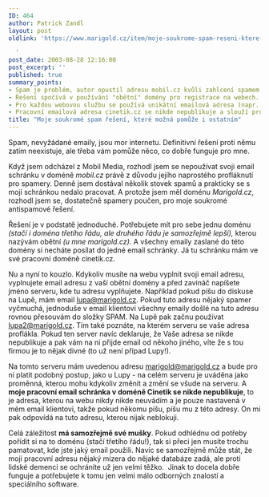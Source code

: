 ```yaml
---
ID: 464
author: Patrick Zandl
layout: post
oldlink: 'https://www.marigold.cz/item/moje-soukrome-spam-reseni-ktere-mozna-pomuze-i-ostatnim

  '
post_date: 2003-08-28 12:16:00
post_excerpt: ''
published: true
summary_points:
- Spam je problém, autor opustil adresu mobil.cz kvůli zahlcení spamem.
- Řešení spočívá v používání "obětní" domény pro registrace na webech.
- Pro každou webovou službu se používá unikátní emailová adresa (napr. lupa@marigold.cz).
- Pracovní emailová adresa cinetik.cz se nikde nepublikuje a slouží pro komunikaci.
title: "Moje soukromé spam řešení, které možná pomůže i ostatním"
---
```


<p>
Spam, nevyžádané emaily, jsou mor internetu. Definitivní řešení proti němu zatím neexistuje, ale třeba vám pomůže něco, co dobře funguje pro mne. </p>

<p>
Když jsem odcházel z Mobil Media, rozhodl jsem se nepoužívat svoji email schránku v doméně <EM>mobil.cz</EM> právě z důvodu jejího naprostého profláknutí pro spamery. Denně jsem dostával několik stovek spamů a prakticky se s mojí schránkou nedalo pracovat. A protože jsem měl doménu <EM>Marigold.cz</EM>, rozhodl jsem se, dostatečně spamery poučen, pro moje soukromé antispamové řešení. </p>

<p>
Řešení je v podstatě jednoduché. Potřebujete mít pro sebe jednu doménu <EM>(stačí i doména třetího řádu, ale druhého řádu je samozřejmě lepší),</EM> kterou nazývám obětní <EM>(u mne marigold.cz).</EM> A všechny emaily zaslané do této domény si necháte posílat do jedné email schránky. Já tu schránku mám ve své pracovní doméně cinetik.cz. </p>

<p>
Nu a nyní to kouzlo. Kdykoliv musíte na webu vyplnit svoji email adresu, vyplnujete email adresu z vaší obětní domény a před zavináč napíšete jméno serveru, kde tu adresu vyplňujete. Například pokud píšu do diskuse na Lupě, mám email <A href="mailto:lupa@marigold.cz">lupa@marigold.cz</A>. Pokud tuto adresu nějaký spamer vyčmuchá, jednoduše v email klientovi všechny emaily došlé na tuto adresu rovnou přesouvám do složky SPAM. Na Lupě pak začnu používat <A href="mailto:lupa2@marigold.cz">lupa2@marigold.cz</A>. Tím také poznáte, na kterém serveru se vaše adresa proflákla. Pokud ten server navíc deklaruje, že Vaše adresa se nikde nepublikuje a pak vám na ni přijde email od někoho jiného, víte že s tou firmou je to nějak divné (to už není případ Lupy!).</p>

<p>
Na tomto serveru mám uvedenou adresu <A href="mailto:marigold@marigold.cz">marigold@marigold.cz</A> a bude pro ni platit podobný postup, jako u Lupy - na celém serveru je uváděna jako proměnná, kterou mohu kdykoliv změnit a změní se všude na serveru. A <STRONG>moje pracovní email schránka v doméně Cinetik se nikde nepublikuje</STRONG>, to je adresa, kterou na webu nikdy nikde neuvádím a je pouze nastavená v mém email klientovi, takže pokud někomu píšu, píšu mu z této adresy. On mi pak odpovídá na tuto adresu, kterou nijak neblokuji.&#160; </p>

<p>
Celá záležitost <STRONG>má samozřejmě své mušky</STRONG>. Pokud odhlédnu od potřeby pořídit si na to doménu (stačí třetího řádu!), tak si přeci jen musíte trochu pamatovat, kde jste jaký email použili. Navíc se samozřejmě může stát, že moji pracovní adresu nějaký mizera do nějaké databáze zadá, ale proti lidské demenci se ochráníte už jen velmi těžko.&#160; Jinak to docela dobře funguje a potřebujete k tomu jen velmi málo odborných znalostí a speciálního software. </p>